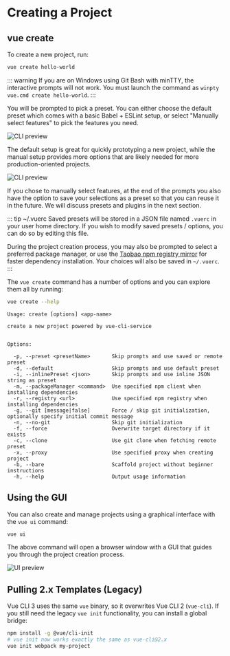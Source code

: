 # Creating a Project

## vue create

To create a new project, run:

``` bash
vue create hello-world
```

::: warning
If you are on Windows using Git Bash with minTTY, the interactive prompts will not work. You must launch the command as `winpty vue.cmd create hello-world`.
:::

You will be prompted to pick a preset. You can either choose the default preset which comes with a basic Babel + ESLint setup, or select "Manually select features" to pick the features you need.

![CLI preview](/cli-new-project.png)

The default setup is great for quickly prototyping a new project, while the manual setup provides more options that are likely needed for more production-oriented projects.

![CLI preview](/cli-select-features.png)

If you chose to manually select features, at the end of the prompts you also have the option to save your selections as a preset so that you can reuse it in the future. We will discuss presets and plugins in the next section.

::: tip ~/.vuerc
Saved presets will be stored in a JSON file named `.vuerc` in your user home directory. If you wish to modify saved presets / options, you can do so by editing this file.

During the project creation process, you may also be prompted to select a preferred package manager, or use the [Taobao npm registry mirror](https://npm.taobao.org/) for faster dependency installation. Your choices will also be saved in `~/.vuerc`.
:::

The `vue create` command has a number of options and you can explore them all by running:

``` bash
vue create --help
```

```
Usage: create [options] <app-name>

create a new project powered by vue-cli-service


Options:

  -p, --preset <presetName>       Skip prompts and use saved or remote preset
  -d, --default                   Skip prompts and use default preset
  -i, --inlinePreset <json>       Skip prompts and use inline JSON string as preset
  -m, --packageManager <command>  Use specified npm client when installing dependencies
  -r, --registry <url>            Use specified npm registry when installing dependencies
  -g, --git [message|false]       Force / skip git initialization, optionally specify initial commit message
  -n, --no-git                    Skip git initialization
  -f, --force                     Overwrite target directory if it exists
  -c, --clone                     Use git clone when fetching remote preset
  -x, --proxy                     Use specified proxy when creating project
  -b, --bare                      Scaffold project without beginner instructions
  -h, --help                      Output usage information
```

## Using the GUI

You can also create and manage projects using a graphical interface with the `vue ui` command:

``` bash
vue ui
```

The above command will open a browser window with a GUI that guides you through the project creation process.

![UI preview](/ui-new-project.png)

## Pulling 2.x Templates (Legacy)

Vue CLI 3 uses the same `vue` binary, so it overwrites Vue CLI 2 (`vue-cli`). If you still need the legacy `vue init` functionality, you can install a global bridge:

``` bash
npm install -g @vue/cli-init
# vue init now works exactly the same as vue-cli@2.x
vue init webpack my-project
```
